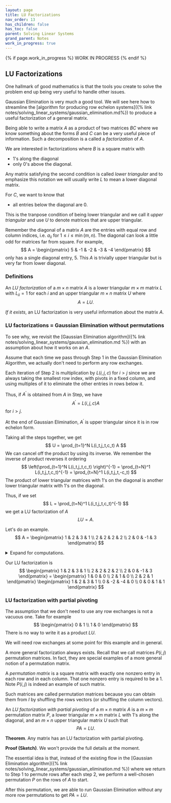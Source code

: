 ```yaml
---
layout: page
title: LU Factorizations 
nav_order: 13
has_children: false
has_toc: false
parent: Solving Linear Systems
grand_parent: Notes
work_in_progress: true 
---
```


{% if page.work_in_progress %}
    WORK IN PROGRESS
{% endif %}

## LU Factorizations

One hallmark of good mathematics is that the tools you create to solve the problem end 
up being very useful to handle other issues. 

Gaussian Elimination is very much a good tool. We will see here how to streamline 
the [algorithm for producing row echelon systems]({% link notes/solving_linear_systems/gaussian_elimination.md%}) 
to produce a useful factorization of a general matrix. 

Being able to write a matrix $A$ as a product of two matrices $BC$ where we know 
something about the forms $B$ and $C$ can be a very useful piece of information. 
Such a decomposition is a called a _factorization_ of $A$. 

We are interested in factorizations where $B$ is a square matrix with 
- $1$'s along the diagonal 
- only $0$'s above the diagonal. 

Any matrix satisfying the second condition is called _lower triangular_ and to 
emphasize this notation we will usually write $L$ to mean a lower diagonal 
matrix. 

For $C$, we want to know that 
- all entries below the diagonal are $0$.

This is the tranpose condition of being lower triangular and we call it 
_upper triangular_ and use $U$ to denote matrices that are upper triangular. 

Remember the diagonal of a matrix $A$ are the entries with equal row and column 
indices, i.e. $a_{ii}$ for $1 \leq i \leq \operatorname{min}(m,n)$. The diagonal 
can look a little odd for matrices far from square. For example, 
$$
    A = 
    \begin{pmatrix} 
        5 & -1 & -2 & -3 & -4 
    \end{pmatrix}
$$
only has a single diagonal entry, $5$. This $A$ is trivially upper triangular but 
is very far from lower diagonal. 

### Definitions

An _LU factorization_ of a $m \times n$ matrix $A$ is a lower triangular $m \times m$ 
matrix $L$ with $L_{ii} = 1$ for each $i$ and an upper triangular $m \times n$ matrix 
$U$ where 
$$
    A = LU. 
$$  

_If it exists_, an LU factorization is very useful information about the matrix $A$.

### LU factorizations = Gaussian Elimination without permutations

To see why, we revisit the 
[Gaussian Elimination algorithm]({% link notes/solving_linear_systems/gaussian_elimination.md %}) 
with an assumption about how it works on an $A$. 

Assume that each time we pass through Step 1 in the Gaussian Elimination Algorithm, we 
actually don't need to perform any row exchanges. 

Each iteration of Step 2 is multiplication by $L(i,j,c)$ for $i > j$ since we are always taking the 
smallest row index, with pivots in a fixed column, and using multiples of it to eliminate the 
other entries in rows below it. 

Thus, if $A^\prime$ is obtained from $A$ in Step, we have 
$$
    A^\prime = L(i,j,c)A 
$$
for $i > j$. 

At the end of Gaussian Elimination, $A^\prime$ is upper triangular since it is in row echelon form. 

Taking all the steps together, we get 
$$
    U = \prod_{t=1}^N L(i_t,j_t,c_t) A
$$
We can cancel off the product by using its inverse. We remember the inverse of product reverses it ordering
$$
    \left(\prod_{t=1}^N L(i_t,j_t,c_t) \right)^{-1} = \prod_{t=N}^1 L(i_t,j_t,c_t)^{-1} = \prod_{t=N}^1 L(i_t,j_t,-c_t)
$$
The product of lower triangular matrices with $1$'s on the diagonal is another lower triangular matrix with $1$'s 
on the diagonal.

Thus, if we set 
$$
    L = \prod_{t=N}^1 L(i_t,j_t,c_t)^{-1}
$$
we get a LU factorization of $A$
$$
    LU = A. 
$$  

Let's do an example. 
$$
    A = \begin{pmatrix}
            1 & 2 & 3 & 1 \\ 
            2 & 2 & 2 & 2 \\
            2 & 0 & -1 & 3 
        \end{pmatrix}
$$
<details>
<summary>
Expand for computations. 
</summary>
We need to keep track of each row subtraction as we do Gaussian elimination. 

First we take $\mathbf{R}_2 - 2\mathbf{R}_1$ and then $\mathbf{R}_3 - 2\mathbf{R}_1$ to get 
$$
    \begin{pmatrix}
        1 & 2 & 3 & 1 \\ 
        0 & -2 & -4 & 0 \\
        0 & -4 & -7 & 1 
    \end{pmatrix}
$$
and our list of row operations so far is 
$$
    \begin{pmatrix}
        1 & 0 & 0 \\ 
        0 & 1 & 0 \\
        -2 & 0 & 1  
    \end{pmatrix} \ , \ 
    \begin{pmatrix}
        1 & 0 & 0 \\ 
        -2 & 1 & 0 \\
        0 & 0 & 1  
    \end{pmatrix}
$$

Next we take $\mathbf{R}_3 - 2\mathbf{R}_2$ to get 
$$
    \begin{pmatrix}
        1 & 2 & 3 & 1 \\ 
        0 & -2 & -4 & 0 \\
        0 & 0 & 1 & 1 
    \end{pmatrix}
$$
which is in row echelon form. Our list of matrices now reads 
$$
    \begin{pmatrix}
        1 & 0 & 0 \\ 
        0 & 1 & 0 \\
        0 & -2 & 1  
    \end{pmatrix} \ , \ 
    \begin{pmatrix}
        1 & 0 & 0 \\ 
        0 & 1 & 0 \\
        -2 & 0 & 1  
    \end{pmatrix} \ , \ 
    \begin{pmatrix}
        1 & 0 & 0 \\ 
        -2 & 1 & 0 \\
        0 & 0 & 1  
    \end{pmatrix}
$$

To get our $L$ we take the product of the inverses in the inverted order
$$
    L = \begin{pmatrix}
        1 & 0 & 0 \\ 
        -2 & 1 & 0 \\
        0 & 0 & 1  
    \end{pmatrix}^{-1} 
    \begin{pmatrix}
        1 & 0 & 0 \\ 
        0 & 1 & 0 \\
        -2 & 0 & 1  
    \end{pmatrix}^{-1}
    \begin{pmatrix}
        1 & 0 & 0 \\ 
        0 & 1 & 0 \\
        0 & -2 & 1  
    \end{pmatrix}^{-1} = \\
    {} \\
    \begin{pmatrix}
        1 & 0 & 0 \\ 
        2 & 1 & 0 \\
        0 & 0 & 1  
    \end{pmatrix} 
    \begin{pmatrix}
        1 & 0 & 0 \\ 
        0 & 1 & 0 \\
        2 & 0 & 1  
    \end{pmatrix}
    \begin{pmatrix}
        1 & 0 & 0 \\ 
        0 & 1 & 0 \\
        0 & 2 & 1  
    \end{pmatrix} = 
    \begin{pmatrix}
        1 & 0 & 0 \\ 
        2 & 1 & 0 \\
        2 & 2 & 1  
    \end{pmatrix}
$$
</details>

Our LU factorization is 
$$
    \begin{pmatrix}
        1 & 2 & 3 & 1 \\ 
        2 & 2 & 2 & 2 \\
        2 & 0 & -1 & 3 
    \end{pmatrix}
    =
    \begin{pmatrix}
        1 & 0 & 0 \\ 
        2 & 1 & 0 \\
        2 & 2 & 1  
    \end{pmatrix}
    \begin{pmatrix}
        1 & 2 & 3 & 1 \\ 
        0 & -2 & -4 & 0 \\
        0 & 0 & 1 & 1 
    \end{pmatrix}
$$

### LU factorization with partial pivoting

The assumption that we don't need to use any row exchanges is not a vacuous one. Take for example
$$
    \begin{pmatrix}
        0 & 1 \\
        1 & 0 
    \end{pmatrix}
$$
There is no way to write it as a product $LU$. 

We will need row exchanges at some point for this example and in general. 

A more general factorization always exists. Recall that we call matrices $P(i,j)$ 
permutation matrices. In fact, they are special examples of a more general notion of 
a permutation matrix. 

A _permutation matrix_ is a square matrix with exactly one nonzero entry in each row 
and in each column. That one nonzero entry is required to be a $1$. Note $P(i,j)$ is 
indeed an example of such matrix. 

Such matrices are called permutation matrices because you can obtain them from $I$ by 
shuffling the rows vectors (or shuffling the column vectors). 

An _LU factorization with partial pivoting_ of 
a $m \times n$ matrix $A$ is a $m \times m$ permutation matrix $P$, 
a lower triangular $m \times m$ matrix $L$ with $1$'s along the diagonal, and an $m \times n$
upper triangular matrix $U$ such that 
$$
    PA = LU.
$$

**Theorem**. Any matrix has an LU factorization with partial pivoting. 

**Proof (Sketch)**. We won't provide the full details at the moment. 

The essential idea is that, instead of the existing flow in the 
[Gaussian Elimination algorithm]({% link notes/solving_linear_systems/gaussian_elimination.md %}) 
where we return to Step 1 to permute rows after each step 2, we perform a well-chosen 
permutation $P$ on the rows of $A$ to start. 

After this permutation, we are able to run Gaussian Elimination without any more 
row permutations to get $PA = LU$. 